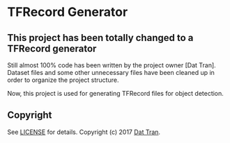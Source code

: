 # TFRecord Generator
## This project has been totally changed to a TFRecord generator

Still almost 100% code has been written by the project owner [Dat Tran]. Dataset files and some other unnecessary files have been cleaned up in order to organize the project structure.

Now, this project is used for generating TFRecord files for object detection.


## Copyright

See [LICENSE](LICENSE) for details.
Copyright (c) 2017 [Dat Tran](http://www.dat-tran.com/).
